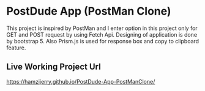 # PostDude App (PostMan Clone)

This project is inspired by PostMan and I enter option in this project only for GET and POST request by using Fetch Api. Designing of application is done by bootstrap 5. Also Prism.js is used for response box and copy to clipboard feature.

## Live Working Project Url

https://hamzijerry.github.io/PostDude-App-PostManClone/